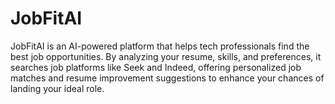 # JobFitAI
 JobFitAI is an AI-powered platform that helps tech professionals find the best job opportunities. By analyzing your resume, skills, and preferences, it searches job platforms like Seek and Indeed, offering personalized job matches and resume improvement suggestions to enhance your chances of landing your ideal role.
